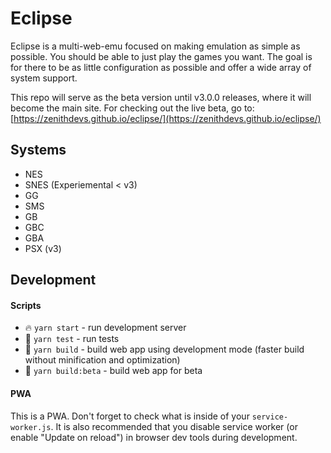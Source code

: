 # Eclipse
Eclipse is a multi-web-emu focused on making emulation as simple as possible. You should be able to just play the games you want. The goal is for there to be as little configuration as possible and offer a wide array of system support. 

This repo will serve as the beta version until v3.0.0 releases, where it will become the main site. For checking out the live beta, go to: [https://zenithdevs.github.io/eclipse/](https://zenithdevs.github.io/eclipse/)

## Systems
- NES
- SNES (Experiemental < v3)
- GG
- SMS
- GB
- GBC
- GBA
- PSX (v3)

## Development

#### Scripts
* 🔥 `yarn start` - run development server
* 🔧 `yarn test` - run tests
* 🔧 `yarn build` - build web app using development mode (faster build without minification and optimization)
* 🔧 `yarn build:beta` - build web app for beta

#### PWA
This is a PWA. Don't forget to check what is inside of your `service-worker.js`. It is also recommended that you disable service worker (or enable "Update on reload") in browser dev tools during development.
